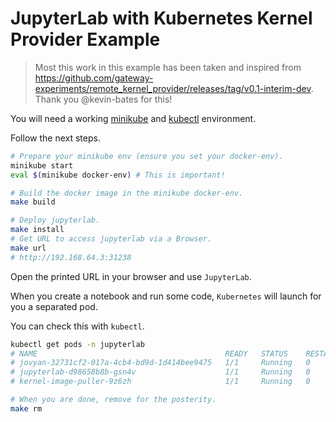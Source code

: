# JupyterLab with Kubernetes Kernel Provider Example

> Most this work in this example has been taken and inspired from https://github.com/gateway-experiments/remote_kernel_provider/releases/tag/v0.1-interim-dev. Thank you @kevin-bates for this!

You will need a working [minikube](https://kubernetes.io/docs/setup/learning-environment/minikube/) and [kubectl](https://kubernetes.io/docs/tasks/tools/install-kubectl) environment.

Follow the next steps.

```bash
# Prepare your minikube env (ensure you set your docker-env).
minikube start
eval $(minikube docker-env) # This is important!
```

```bash
# Build the docker image in the minikube docker-env.
make build
```

```bash
# Deploy jupyterlab.
make install
# Get URL to access jupyterlab via a Browser.
make url
# http://192.168.64.3:31238
```

Open the printed URL in your browser and use `JupyterLab`.

When you create a notebook and run some code, `Kubernetes` will launch for you a separated pod.

You can check this with `kubectl`.

```bash
kubectl get pods -n jupyterlab
# NAME                                          READY   STATUS    RESTARTS   AGE
# jovyan-32731cf2-017a-4cb4-bd9d-1d414bee9475   1/1     Running   0          3m22s
# jupyterlab-d98658b8b-gsn4v                    1/1     Running   0          3m33s
# kernel-image-puller-9z6zh                     1/1     Running   0          3m33s
```

```bash
# When you are done, remove for the posterity.
make rm
```

